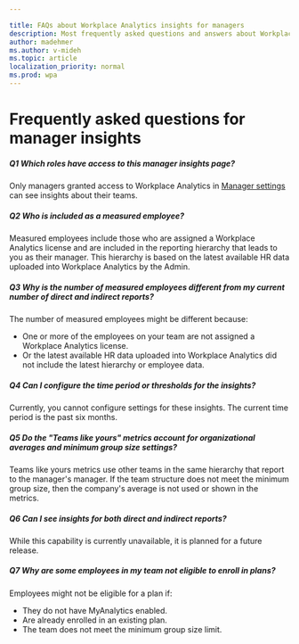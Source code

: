 ```yaml
---

title: FAQs about Workplace Analytics insights for managers
description: Most frequently asked questions and answers about Workplace Analytics manager insights
author: madehmer
ms.author: v-mideh
ms.topic: article
localization_priority: normal 
ms.prod: wpa
---
```


# Frequently asked questions for manager insights

##### Q1 Which roles have access to this manager insights page?

Only managers granted access to Workplace Analytics in [Manager settings](../use/settings.md#manager-settings) can see insights about their teams.

##### Q2 Who is included as a measured employee?

Measured employees include those who are assigned a Workplace Analytics license and are included in the reporting hierarchy that leads to you as their manager. This hierarchy is based on the latest available HR data uploaded into Workplace Analytics by the Admin.

##### Q3 Why is the number of measured employees different from my current number of direct and indirect reports?

The number of measured employees might be different because:

* One or more of the employees on your team are not assigned a Workplace Analytics license.
* Or the latest available HR data uploaded into Workplace Analytics did not include the latest hierarchy or employee data.

##### Q4 Can I configure the time period or thresholds for the insights?

Currently, you cannot configure settings for these insights. The current time period is the past six months.

##### Q5 Do the "Teams like yours" metrics account for organizational averages and minimum group size settings?

Teams like yours metrics use other teams in the same hierarchy that report to the manager's manager. If the team structure does not meet the minimum group size, then the company's average is not used or shown in the metrics.  

##### Q6 Can I see insights for both direct and indirect reports?

While this capability is currently unavailable, it is planned for a future release.

##### Q7 Why are some employees in my team not eligible to enroll in plans?

Employees might not be eligible for a plan if:

* They do not have MyAnalytics enabled.
* Are already enrolled in an existing plan.
* The team does not meet the minimum group size limit.

